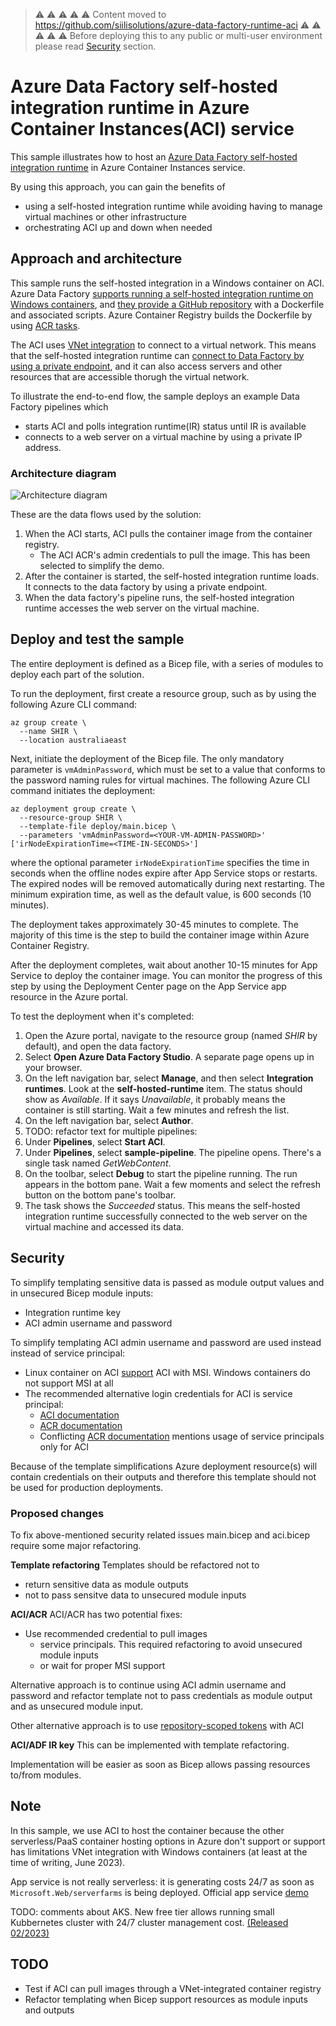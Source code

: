 > :warning: :warning: :warning: :warning: :warning:
> Content moved to https://github.com/siilisolutions/azure-data-factory-runtime-aci
> :warning: :warning: :warning: :warning: :warning:
> Before deploying this to any public or multi-user environment please read [Security](#Security) section.

# Azure Data Factory self-hosted integration runtime in Azure Container Instances(ACI) service

This sample illustrates how to host an [Azure Data Factory self-hosted integration runtime](https://docs.microsoft.com/azure/data-factory/concepts-integration-runtime) in Azure Container Instances service.

By using this approach, you can gain the benefits of 
* using a self-hosted integration runtime while avoiding having to manage virtual machines or other infrastructure
* orchestrating ACI up and down when needed

## Approach and architecture

This sample runs the self-hosted integration in a Windows container on ACI. Azure Data Factory [supports running a self-hosted integration runtime on Windows containers](https://docs.microsoft.com/azure/data-factory/how-to-run-self-hosted-integration-runtime-in-windows-container), and [they provide a GitHub repository](https://github.com/Azure/Azure-Data-Factory-Integration-Runtime-in-Windows-Container) with a Dockerfile and associated scripts. Azure Container Registry builds the Dockerfile by using [ACR tasks](https://docs.microsoft.com/azure/container-registry/container-registry-tasks-overview).

The ACI uses [VNet integration](https://learn.microsoft.com/en-us/azure/container-instances/container-instances-vnet) to connect to a virtual network. This means that the self-hosted integration runtime can [connect to Data Factory by using a private endpoint](https://docs.microsoft.com/azure/data-factory/data-factory-private-link), and it can also access servers and other resources that are accessible thorugh the virtual network.

To illustrate the end-to-end flow, the sample deploys an example Data Factory pipelines which
* starts ACI and polls integration runtime(IR) status until IR is available 
* connects to a web server on a virtual machine by using a private IP address.

### Architecture diagram

![Architecture diagram](architecture-diagram.png)

These are the data flows used by the solution:

1. When the ACI starts, ACI pulls the container image from the container registry.
    - The ACI ACR's admin credentials to pull the image. This has been selected to simplify the demo.
1. After the container is started, the self-hosted integration runtime loads. It connects to the data factory by using a private endpoint.
1. When the data factory's pipeline runs, the self-hosted integration runtime accesses the web server on the virtual machine.

## Deploy and test the sample

The entire deployment is defined as a Bicep file, with a series of modules to deploy each part of the solution.

To run the deployment, first create a resource group, such as by using the following Azure CLI command:

```azurecli
az group create \
  --name SHIR \
  --location australiaeast
```

Next, initiate the deployment of the Bicep file. The only mandatory parameter is `vmAdminPassword`, which must be set to a value that conforms to the password naming rules for virtual machines. The following Azure CLI command initiates the deployment:

```azurecli
az deployment group create \
  --resource-group SHIR \
  --template-file deploy/main.bicep \
  --parameters 'vmAdminPassword=<YOUR-VM-ADMIN-PASSWORD>' ['irNodeExpirationTime=<TIME-IN-SECONDS>']
```

where the optional parameter `irNodeExpirationTime` specifies the time in seconds when the offline nodes expire after App Service stops or restarts. The expired nodes will be removed automatically during next restarting. The minimum expiration time, as well as the default value, is 600 seconds (10 minutes).

The deployment takes approximately 30-45 minutes to complete. The majority of this time is the step to build the container image within Azure Container Registry.

After the deployment completes, wait about another 10-15 minutes for App Service to deploy the container image. You can monitor the progress of this step by using the Deployment Center page on the App Service app resource in the Azure portal.

To test the deployment when it's completed:

1. Open the Azure portal, navigate to the resource group (named *SHIR* by default), and open the data factory.
1. Select **Open Azure Data Factory Studio**. A separate page opens up in your browser.
1. On the left navigation bar, select **Manage**, and then select **Integration runtimes**. Look at the **self-hosted-runtime** item. The status should show as *Available*. If it says *Unavailable*, it probably means the container is still starting. Wait a few minutes and refresh the list.
1. On the left navigation bar, select **Author**.
1. TODO: refactor text for multiple pipelines:
  1. Under **Pipelines**, select **Start ACI**.
1. Under **Pipelines**, select **sample-pipeline**. The pipeline opens. There's a single task named *GetWebContent*.
1. On the toolbar, select **Debug** to start the pipeline running. The run appears in the bottom pane. Wait a few moments and select the refresh button on the bottom pane's toolbar.
1. The task shows the *Succeeded* status. This means the self-hosted integration runtime successfully connected to the web server on the virtual machine and accessed its data.

## Security

To simplify templating sensitive data is passed as module output values and in unsecured Bicep module inputs:
* Integration runtime key
* ACI admin username and password

To simplify templating ACI admin username and password are used instead instead of service principal:
* Linux container on ACI [support](https://learn.microsoft.com/en-us/azure/container-instances/using-azure-container-registry-mi)  ACI with MSI. Windows containers do not support MSI at all
* The recommended alternative login credentials for ACI is service principal:
  * [ACI documentation](https://learn.microsoft.com/en-us/azure/container-instances/container-instances-using-azure-container-registry)
  * [ACR documentation](https://learn.microsoft.com/en-us/azure/container-registry/container-registry-auth-service-principal)
  * Conflicting [ACR documentation](https://learn.microsoft.com/en-us/azure/container-registry/container-registry-auth-aci) mentions usage of service principals only for ACI

Because of the template simplifications Azure deployment resource(s) will contain credentials on their outputs and therefore this template should not be used for production deployments.

### Proposed changes

To fix above-mentioned security related issues main.bicep and aci.bicep require some major refactoring.

**Template refactoring**
Templates should be refactored not to
* return sensitive data as module outputs
* not to pass sensitve data to unsecured module inputs

**ACI/ACR**
ACI/ACR has two potential fixes:
* Use recommended credential to pull images
  * service principals. This required refactoring to avoid unsecured module inputs
  * or wait for proper MSI support

Alternative approach is to continue using ACI admin username and password and refactor template not to pass credentials as module output and as unsecured module input.

Other alternative approach is to use [repository-scoped tokens](https://learn.microsoft.com/en-gb/azure/container-registry/container-registry-repository-scoped-permissions) with ACI

**ACI/ADF IR key**
This can be implemented with template refactoring. 

Implementation will be easier as soon as Bicep allows passing resources to/from modules.

## Note

In this sample, we use ACI to host the container because the other serverless/PaaS container hosting options in Azure don't support or support has limitations VNet integration with Windows containers (at least at the time of writing, June 2023).

App service is not really serverless: it is generating costs 24/7 as soon as `Microsoft.Web/serverfarms` is being deployed. Official app service [demo](https://github.com/Azure-Samples/azure-data-factory-runtime-app-service)

TODO: comments about AKS. New free tier allows running small Kubbernetes cluster with 24/7 cluster management cost. [(Released 02/2023)](https://techcommunity.microsoft.com/t5/apps-on-azure-blog/azure-kubernetes-service-free-tier-and-standard-tier/ba-p/3731432)

## TODO

* Test if ACI can pull images through a VNet-integrated container registry
* Refactor templating when Bicep support resources as module inputs and outputs

